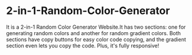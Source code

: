 # 2-in-1-Random-Color-Generator
It is a 2-in-1 Random Color Generator Website.It has two sections: one for generating random colors and another for random gradient colors. Both sections have copy buttons for easy color code copying, and the gradient section even lets you copy the code. Plus, it's fully responsive!
